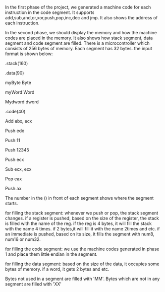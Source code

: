 In the first phase of the project, we generated a machine code for each instruction in the code segment. It supports add,sub,and,or,xor,push,pop,inc,dec and jmp. It also shows the address of each instruction.

In the second phase, we should display the memory and how the machine codes are placed in the memory. It also shows how stack segment, data segment and code segment are filled. 
There is a microcontroller which consists of 256 bytes of memory. Each segment has 32 bytes. the input format is shown below: 


.stack(160)

.data(90)

myByte Byte

myWord Word

Mydword dword

.code(40)

Add ebx, ecx

Push edx

Push 11

Push 12345

Push ecx

Sub ecx, ecx

Pop eax

Push ax

The number in the () in front of each segment shows where the segment starts. 

for filling the stack segment: whenever we push or pop, the stack segment changes. if a register is pushed, based on the size of the register, the stack is filled with the name of the reg. if the reg is 4 bytes, it will fill the stack with the name 4 times. if 2 bytes,it will fill it with the name 2times and etc.
                              if an immediate is pushed, based on its size, it fills the segment with num8, num16 or num32.
                              
for filling the code segment: we use the machine codes generated in phase 1 and place them little endian in the segment.

for filling the data segment: based on the size of the data, it occupies some bytes of memory. if a word, it gets 2 bytes and etc.

Bytes not used in a segment are filled with 'MM'.
Bytes which are not in any segment are filled with 'XX'


